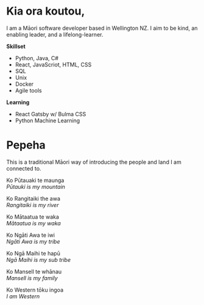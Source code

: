 # Kia ora koutou,

I am a Māori software developer based in Wellington NZ. I aim to be kind, an enabling leader, and a lifelong-learner.

**Skillset**

- Python, Java, C#
- React, JavaScriot, HTML, CSS
- SQL
- Unix
- Docker
- Agile tools

**Learning**

- React Gatsby w/ Bulma CSS
- Python Machine Learning

# Pepeha

This is a traditional Māori way of introducing the people and land I am connected to.

Ko Pūtauaki te maunga    
*Pūtauki is my mountain*

Ko Rangitaiki the awa    
*Rangitaiki is my river*

Ko Mātaatua te waka    
*Mātaatua is my waka*

Ko Ngāti Awa te iwi    
*Ngāti Awa is my tribe*

Ko Ngā Maihi te hapū    
*Ngā Maihi is my sub tribe*

Ko Mansell te whānau    
*Mansell is my family*

Ko Western tōku ingoa    
*I am Western*
